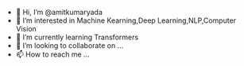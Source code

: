 - 👋 Hi, I’m @amitkumaryada
- 👀 I’m interested in Machine Kearning,Deep Learning,NLP,Computer Vision
- 🌱 I’m currently learning Transformers
- 💞️ I’m looking to collaborate on ...
- 📫 How to reach me ...

<!---
amitkumaryada/amitkumaryada is a ✨ special ✨ repository because its `README.md` (this file) appears on your GitHub profile.
You can click the Preview link to take a look at your changes.
--->
